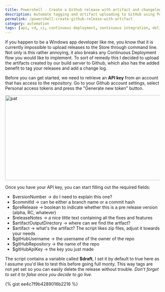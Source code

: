 ```yaml
---
title: Powershell - Create a Github release with artifact and changelog
description: Automate tagging and artifact uploading to GitHub using PowerShell.
permalink: /powershell-create-github-release-with-artifact
category: automation
tags: [api, cd, ci, continuous deployment, continuous integration, delivery, deployment, github, integration, powershell, script, version]
---
```


If you happen to be a Windows app developer like me, you know that it is currently impossible to upload releases to the Store through command line. Not only is this rather annoying, it also breaks any Continuous Deployment flow you would like to implement. To sort of remedy this I decided to upload the artifacts created by our build server to Github, which also has the added benefit to tag your releases and add a change log.

Before you can get started, we need to retrieve an **API key** from an account that has access to the repository. Go to your Github account settings, select Personal access tokens and press the "Generate new token" button.

<a href="http://herebedragons.io/wp-content/uploads/2016/02/pat.png" rel="attachment wp-att-660"><img src="http://herebedragons.io/wp-content/uploads/2016/02/pat-1024x452.png" alt="pat" width="625" height="276" class="alignnone size-large wp-image-660" /></a>

Once you have your API key, you can start filling out the required fields:

*   $versionNumber -> do I need to explain this one?
*   $commitId -> can be either a branch name or a commit hash
*   $preRelease -> boolean to indicate whether this is a pre release version (alpha, RC, whatever)
*   $releaseNotes -> a nice little text containing all the fixes and features
*   $artifactOutputDirectory -> where can we find the artfact?
*   $artifact -> what's the artifact? The script likes zip files, adjust it towards your needs
*   $gitHubUsername -> the username of the owner of the repo
*   $gitHubRepository -> the name of the repo
*   $gitHubApiKey -> the key you just made

The script contains a variable called **$draft**, I set it by default to true here as I assume you'd like to test this before going full monty. This way tags are not yet set so you can easily delete the release without trouble. *Don't forget to set it to false once you decide to go live.*

{% gist ee4c7f9b4289016b2216 %}